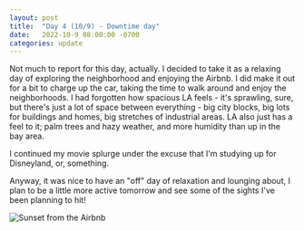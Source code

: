 ```yaml
---
layout: post
title:  "Day 4 (10/9) - Downtime day"
date:   2022-10-9 08:00:00 -0700
categories: update
---
```


Not much to report for this day, actually. I decided to take it as a relaxing day of exploring the neighborhood and enjoying the Airbnb. I did make it out for a bit to charge up the car, taking the time to walk around and enjoy the neighborhoods. I had forgotten how spacious LA feels - it's sprawling, sure, but there's just a lot of space between everything - big city blocks, big lots for buildings and homes, big stretches of industrial areas. LA also just has a feel to it; palm trees and hazy weather, and more humidity than up in the bay area.

I continued my movie splurge under the excuse that I'm studying up for Disneyland, or, something.

Anyway, it was nice to have an "off" day of relaxation and lounging about, I plan to be a little more active tomorrow and see some of the sights I've been planning to hit!

![Sunset from the Airbnb](/bitblotter/assets/img/2022/10/PXL_20221010_012458667.jpg)
